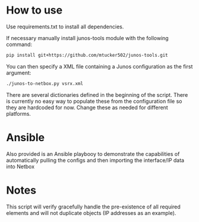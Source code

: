 # How to use

Use requirements.txt to install all dependencies.

If necessary manually install junos-tools module with the following command:
```bash
pip install git+https://github.com/mtucker502/junos-tools.git
```

You can then specify a XML file containing a Junos configuration as the first argument:
```bash
./junos-to-netbox.py vsrx.xml
```

There are several dictionaries defined in the beginning of the script. There is currently no easy way to populate these from 
the configuration file so they are hardcoded for now. Change these as needed for different platforms.

# Ansible

Also provided is an Ansible playbooy to demonstrate the capabilities of automatically pulling the configs and 
then importing the interface/IP data into Netbox

# Notes

This script will verify gracefully handle the pre-existence of all required elements and will not duplicate objects (IP addresses as an example).
